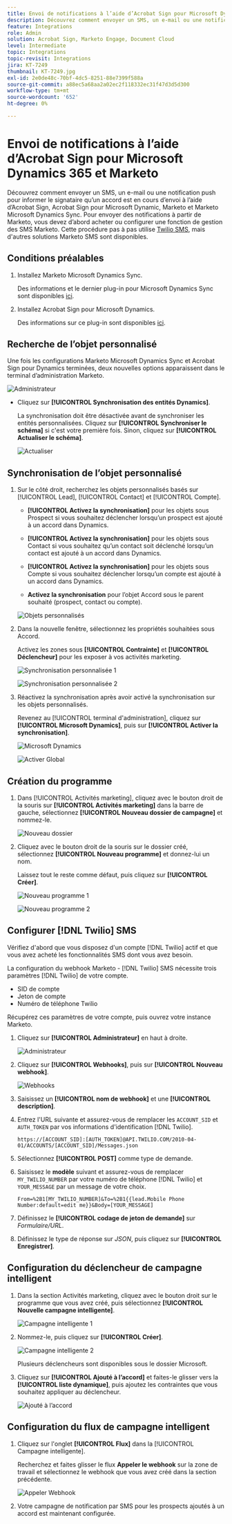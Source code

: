 ```yaml
---
title: Envoi de notifications à l’aide d’Acrobat Sign pour Microsoft Dynamics 365 et Marketo
description: Découvrez comment envoyer un SMS, un e-mail ou une notification push pour informer le signataire qu’un accord est en cours d’envoi.
feature: Integrations
role: Admin
solution: Acrobat Sign, Marketo Engage, Document Cloud
level: Intermediate
topic: Integrations
topic-revisit: Integrations
jira: KT-7249
thumbnail: KT-7249.jpg
exl-id: 2e0de48c-70bf-4dc5-8251-88e7399f588a
source-git-commit: a88ec5a68aa2a02ec2f118332ec31f47d3d5d300
workflow-type: tm+mt
source-wordcount: '652'
ht-degree: 0%

---
```


# Envoi de notifications à l’aide d’Acrobat Sign pour Microsoft Dynamics 365 et Marketo

Découvrez comment envoyer un SMS, un e-mail ou une notification push pour informer le signataire qu’un accord est en cours d’envoi à l’aide d’Acrobat Sign, Acrobat Sign pour Microsoft Dynamic, Marketo et Marketo Microsoft Dynamics Sync. Pour envoyer des notifications à partir de Marketo, vous devez d’abord acheter ou configurer une fonction de gestion des SMS Marketo. Cette procédure pas à pas utilise [Twilio SMS](https://launchpoint.marketo.com/twilio/twilio-sms-for-marketo/), mais d&#39;autres solutions Marketo SMS sont disponibles.

## Conditions préalables

1. Installez Marketo Microsoft Dynamics Sync.

   Des informations et le dernier plug-in pour Microsoft Dynamics Sync sont disponibles [ici](https://experienceleague.adobe.com/docs/marketo/using/product-docs/crm-sync/microsoft-dynamics/marketo-plugin-releases-for-microsoft-dynamics.html).

1. Installez Acrobat Sign pour Microsoft Dynamics.

   Des informations sur ce plug-in sont disponibles [ici](https://helpx.adobe.com/ca/sign/using/microsoft-dynamics-integration-installation-guide.html).

## Recherche de l’objet personnalisé

Une fois les configurations Marketo Microsoft Dynamics Sync et Acrobat Sign pour Dynamics terminées, deux nouvelles options apparaissent dans le terminal d’administration Marketo.

![Administrateur](assets/adminTerminal.png)

* Cliquez sur **[!UICONTROL Synchronisation des entités Dynamics]**.

  La synchronisation doit être désactivée avant de synchroniser les entités personnalisées. Cliquez sur **[!UICONTROL Synchroniser le schéma]** si c&#39;est votre première fois. Sinon, cliquez sur **[!UICONTROL Actualiser le schéma]**.

  ![Actualiser](assets/refreshSchema.png)

## Synchronisation de l’objet personnalisé

1. Sur le côté droit, recherchez les objets personnalisés basés sur [!UICONTROL Lead], [!UICONTROL Contact] et [!UICONTROL Compte].

   * **[!UICONTROL Activez la synchronisation]** pour les objets sous Prospect si vous souhaitez déclencher lorsqu’un prospect est ajouté à un accord dans Dynamics.

   * **[!UICONTROL Activez la synchronisation]** pour les objets sous Contact si vous souhaitez qu’un contact soit déclenché lorsqu’un contact est ajouté à un accord dans Dynamics.

   * **[!UICONTROL Activez la synchronisation]** pour les objets sous Compte si vous souhaitez déclencher lorsqu’un compte est ajouté à un accord dans Dynamics.

   * **Activez la synchronisation** pour l’objet Accord sous le parent souhaité (prospect, contact ou compte).

   ![Objets personnalisés](assets/enableSyncDynamics.png)

1. Dans la nouvelle fenêtre, sélectionnez les propriétés souhaitées sous Accord.

   Activez les zones sous **[!UICONTROL Contrainte]** et **[!UICONTROL Déclencheur]** pour les exposer à vos activités marketing.

   ![Synchronisation personnalisée 1](assets/entitySync1.png)

   ![Synchronisation personnalisée 2](assets/entitySync2.png)

1. Réactivez la synchronisation après avoir activé la synchronisation sur les objets personnalisés.

   Revenez au [!UICONTROL terminal d&#39;administration], cliquez sur **[!UICONTROL Microsoft Dynamics]**, puis sur **[!UICONTROL Activer la synchronisation]**.

   ![Microsoft Dynamics](assets/microsoftDynamics.png)

   ![Activer Global](assets/enableGlobalDynamics.png)

## Création du programme

1. Dans [!UICONTROL Activités marketing], cliquez avec le bouton droit de la souris sur **[!UICONTROL Activités marketing]** dans la barre de gauche, sélectionnez **[!UICONTROL Nouveau dossier de campagne]** et nommez-le.

   ![Nouveau dossier](assets/newFolder.png)

1. Cliquez avec le bouton droit de la souris sur le dossier créé, sélectionnez **[!UICONTROL Nouveau programme]** et donnez-lui un nom.

   Laissez tout le reste comme défaut, puis cliquez sur **[!UICONTROL Créer]**.

   ![Nouveau programme 1](assets/newProgram1.png)

   ![Nouveau programme 2](assets/newProgram2.png)

## Configurer [!DNL Twilio] SMS

Vérifiez d&#39;abord que vous disposez d&#39;un compte [!DNL Twilio] actif et que vous avez acheté les fonctionnalités SMS dont vous avez besoin.

La configuration du webhook Marketo - [!DNL Twilio] SMS nécessite trois paramètres [!DNL Twilio] de votre compte.

* SID de compte
* Jeton de compte
* Numéro de téléphone Twilio

Récupérez ces paramètres de votre compte, puis ouvrez votre instance Marketo.

1. Cliquez sur **[!UICONTROL Administrateur]** en haut à droite.

   ![Administrateur](assets/adminTab.png)

1. Cliquez sur **[!UICONTROL Webhooks]**, puis sur **[!UICONTROL Nouveau webhook]**.

   ![Webhooks](assets/webhooks.png)

1. Saisissez un **[!UICONTROL nom de webhook]** et une **[!UICONTROL description]**.

1. Entrez l&#39;URL suivante et assurez-vous de remplacer les `ACCOUNT_SID` et `AUTH_TOKEN` par vos informations d&#39;identification [!DNL Twilio].

   ```
   https://[ACCOUNT_SID]:[AUTH_TOKEN]@API.TWILIO.COM/2010-04-01/ACCOUNTS/[ACCOUNT_SID]/Messages.json
   ```

1. Sélectionnez **[!UICONTROL POST]** comme type de demande.

1. Saisissez le **modèle** suivant et assurez-vous de remplacer `MY_TWILIO_NUMBER` par votre numéro de téléphone [!DNL Twilio] et `YOUR_MESSAGE` par un message de votre choix.

   ```
   From=%2B1[MY_TWILIO_NUMBER]&To=%2B1{{lead.Mobile Phone Number:default=edit me}}&Body=[YOUR_MESSAGE]
   ```

1. Définissez le **[!UICONTROL codage de jeton de demande]** sur *Formulaire/URL*.

1. Définissez le type de réponse sur *JSON*, puis cliquez sur **[!UICONTROL Enregistrer]**.

## Configuration du déclencheur de campagne intelligent

1. Dans la section Activités marketing, cliquez avec le bouton droit sur le programme que vous avez créé, puis sélectionnez **[!UICONTROL Nouvelle campagne intelligente]**.

   ![Campagne intelligente 1](assets/smartCampaign1.png)

1. Nommez-le, puis cliquez sur **[!UICONTROL Créer]**.

   ![Campagne intelligente 2](assets/smartCampaign3.png)

   Plusieurs déclencheurs sont disponibles sous le dossier Microsoft.

1. Cliquez sur **[!UICONTROL Ajouté à l’accord]** et faites-le glisser vers la **[!UICONTROL liste dynamique]**, puis ajoutez les contraintes que vous souhaitez appliquer au déclencheur.

   ![Ajouté à l’accord](assets/addedToAgreementDynamics.png)

## Configuration du flux de campagne intelligent

1. Cliquez sur l&#39;onglet **[!UICONTROL Flux]** dans la [!UICONTROL Campagne intelligente].

   Recherchez et faites glisser le flux **Appeler le webhook** sur la zone de travail et sélectionnez le webhook que vous avez créé dans la section précédente.

   ![Appeler Webhook](assets/callWebhook.png)

1. Votre campagne de notification par SMS pour les prospects ajoutés à un accord est maintenant configurée.
